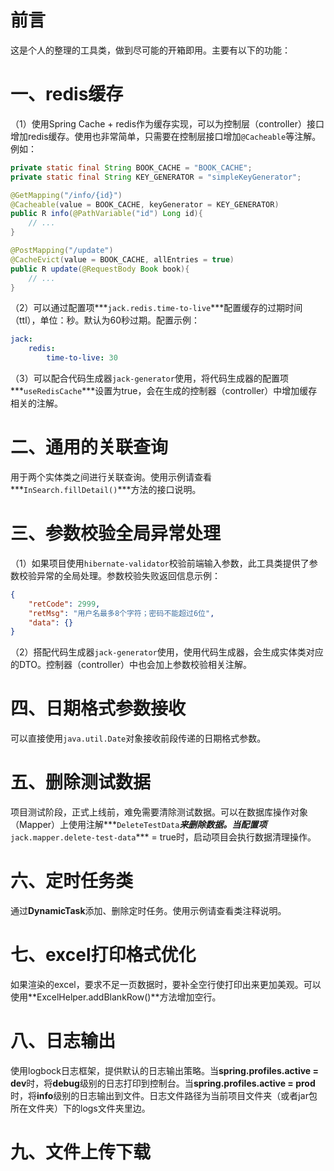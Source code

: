# 前言
这是个人的整理的工具类，做到尽可能的开箱即用。主要有以下的功能：

# 一、redis缓存

（1）使用Spring Cache + redis作为缓存实现，可以为控制层（controller）接口增加redis缓存。使用也非常简单，只需要在控制层接口增加`@Cacheable`等注解。例如：

```java
private static final String BOOK_CACHE = "BOOK_CACHE";
private static final String KEY_GENERATOR = "simpleKeyGenerator";

@GetMapping("/info/{id}")
@Cacheable(value = BOOK_CACHE, keyGenerator = KEY_GENERATOR)
public R info(@PathVariable("id") Long id){
    // ...
}

@PostMapping("/update")
@CacheEvict(value = BOOK_CACHE, allEntries = true)
public R update(@RequestBody Book book){
    // ...
}
```

（2）可以通过配置项***`jack.redis.time-to-live`***配置缓存的过期时间（ttl），单位：秒。默认为60秒过期。配置示例：

```yaml
jack:
    redis:
        time-to-live: 30
```

（3）可以配合代码生成器`jack-generator`使用，将代码生成器的配置项***`useRedisCache`***设置为true，会在生成的控制器（controller）中增加缓存相关的注解。

# 二、通用的关联查询

用于两个实体类之间进行关联查询。使用示例请查看***`InSearch.fillDetail()`***方法的接口说明。

# 三、参数校验全局异常处理

（1）如果项目使用`hibernate-validator`校验前端输入参数，此工具类提供了参数校验异常的全局处理。参数校验失败返回信息示例：

```json
{
    "retCode": 2999,
    "retMsg": "用户名最多8个字符；密码不能超过6位",
    "data": {}
}
```

（2）搭配代码生成器`jack-generator`使用，使用代码生成器，会生成实体类对应的DTO。控制器（controller）中也会加上参数校验相关注解。

# 四、日期格式参数接收

可以直接使用`java.util.Date`对象接收前段传递的日期格式参数。

# 五、删除测试数据

项目测试阶段，正式上线前，难免需要清除测试数据。可以在数据库操作对象（Mapper）上使用注解***`DeleteTestData`***来删除数据。当配置项***`jack.mapper.delete-test-data`*** = true时，启动项目会执行数据清理操作。

# 六、定时任务类

通过**DynamicTask**添加、删除定时任务。使用示例请查看类注释说明。

# 七、excel打印格式优化

如果渲染的excel，要求不足一页数据时，要补全空行使打印出来更加美观。可以使用**ExcelHelper.addBlankRow()**方法增加空行。

# 八、日志输出

使用logbock日志框架，提供默认的日志输出策略。当**spring.profiles.active = dev**时，将**debug**级别的日志打印到控制台。当**spring.profiles.active = prod**时，将**info**级别的日志输出到文件。日志文件路径为当前项目文件夹（或者jar包所在文件夹）下的logs文件夹里边。

# 九、文件上传下载













